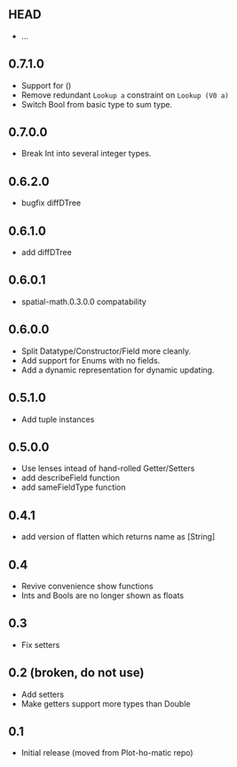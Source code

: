 HEAD
---
* ...

0.7.1.0
---
* Support for ()
* Remove redundant `Lookup a` constraint on `Lookup (V0 a)`
* Switch Bool from basic type to sum type.

0.7.0.0
---
* Break Int into several integer types.

0.6.2.0
---
* bugfix diffDTree

0.6.1.0
---
* add diffDTree

0.6.0.1
---
* spatial-math.0.3.0.0 compatability

0.6.0.0
---
* Split Datatype/Constructor/Field more cleanly.
* Add support for Enums with no fields.
* Add a dynamic representation for dynamic updating.

0.5.1.0
---
* Add tuple instances

0.5.0.0
---
* Use lenses intead of hand-rolled Getter/Setters
* add describeField function
* add sameFieldType function

0.4.1
---
* add version of flatten which returns name as [String]

0.4
---
* Revive convenience show functions
* Ints and Bools are no longer shown as floats

0.3
---
* Fix setters

0.2 (broken, do not use)
---
* Add setters
* Make getters support more types than Double

0.1
---
* Initial release (moved from Plot-ho-matic repo)
